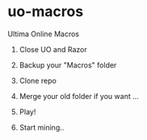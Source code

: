 # uo-macros
Ultima Online Macros


1) Close UO and Razor 

2) Backup your "Macros" folder

3) Clone repo

4) Merge your old folder if you want ... 

5) Play! 

6) Start mining..
